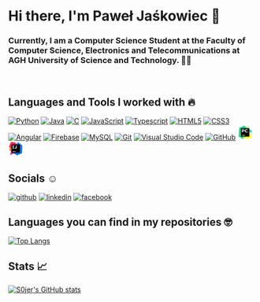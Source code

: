 # Hi there, I'm Paweł Jaśkowiec :wave:


### Currently, I am a Computer Science Student at the Faculty of Computer Science, Electronics and Telecommunications at AGH University of Science and Technology. :man_student:
<br />


## Languages and Tools I worked with :fire:

<a href="https://www.python.org/" title="Python"><img src="https://github.com/get-icon/geticon/raw/master/icons/python.svg" alt="Python" width="30px" height="30px"></a>
<a href="https://www.java.com/" title="Java"><img src="https://github.com/get-icon/geticon/raw/master/icons/java.svg" alt="Java" width="30px" height="30px"></a>
<a href="https://www.cprogramming.com/" title="C"><img src="https://github.com/get-icon/geticon/raw/master/icons/c.svg" alt="C" width="30px" height="30px"></a>
<a href="https://developer.mozilla.org/en-US/docs/Web/JavaScript" title="JavaScript"><img src="https://github.com/get-icon/geticon/raw/master/icons/javascript.svg" alt="JavaScript" width="30px" height="30px"></a>
<a href="https://www.typescriptlang.org/" title="Typescript"><img src="https://github.com/get-icon/geticon/raw/master/icons/typescript-icon.svg" alt="Typescript" width="30px" height="30px"></a>
<a href="https://www.w3.org/TR/html5/" title="HTML5"><img src="https://github.com/get-icon/geticon/raw/master/icons/html-5.svg" alt="HTML5" width="30px" height="30px"></a>
<a href="https://www.w3.org/TR/CSS/" title="CSS3"><img src="https://github.com/get-icon/geticon/raw/master/icons/css-3.svg" alt="CSS3" width="30px" height="30px"></a>
<a href="https://angular.io/" title="Angular"><img src="https://github.com/get-icon/geticon/raw/master/icons/angular-icon.svg" alt="Angular" width="30px" height="30px"></a>
<a href="https://www.firebase.com/" title="Firebase"><img src="https://github.com/get-icon/geticon/raw/master/icons/firebase.svg" alt="Firebase" width="30px" height="30px"></a>
<a href="https://dev.mysql.com/" title="MySQL"><img src="https://github.com/get-icon/geticon/raw/master/icons/mysql.svg" alt="MySQL" width="30px" height="30px"></a>
<a href="https://git-scm.com/" title="Git"><img src="https://github.com/get-icon/geticon/raw/master/icons/git-icon.svg" alt="Git" width="30px" height="30px"></a>
<a href="https://code.visualstudio.com/" title="Visual Studio Code"><img src="https://cdn.jsdelivr.net/gh/devicons/devicon/icons/vscode/vscode-original.svg" alt="Visual Studio Code" width="30px" height="30px"></a>
<a href="https://github.com/" title="Github"><img src="https://user-images.githubusercontent.com/3369400/139447912-e0f43f33-6d9f-45f8-be46-2df5bbc91289.png" alt="GitHub" width="30px" height="30px"></a>
<a href="https://www.jetbrains.com/pycharm/" title="PyCharm"><img src="https://raw.githubusercontent.com/devicons/devicon/master/icons/pycharm/pycharm-original.svg" alt="PyCharm" width="30px" height="30px"></a>
<a href="https://www.jetbrains.com/idea/" title="InteliJ Idea"><img src="https://raw.githubusercontent.com/devicons/devicon/master/icons/intellij/intellij-original.svg" alt="InteliJ Idea" width="30px" height="30px"></a>


## Socials :relaxed:

[<img src='https://cdn.jsdelivr.net/npm/simple-icons@3.0.1/icons/github.svg' alt='github' height='40'>](https://github.com/S0jer)
[<img src='https://cdn.jsdelivr.net/npm/simple-icons@3.0.1/icons/linkedin.svg' alt='linkedin' height='40'>](https://www.linkedin.com/in/pjaskowiec/?locale=en_US) 
[<img src='https://cdn.jsdelivr.net/npm/simple-icons@3.0.1/icons/facebook.svg' alt='facebook' height='40'>](https://www.facebook.com/profile.php?id=100009697993592) 


## Languages you can find in my repositories :nerd_face:

[![Top Langs](https://github-readme-stats.vercel.app/api/top-langs/?username=S0jer)](https://github.com/S0jer/github-readme-stats)


## Stats :chart_with_upwards_trend:

[![S0jer's GitHub stats](https://github-readme-stats.vercel.app/api?username=S0jer&show_icons=true&theme=radical)](https://github.com/S0jer/github-readme-stats)



